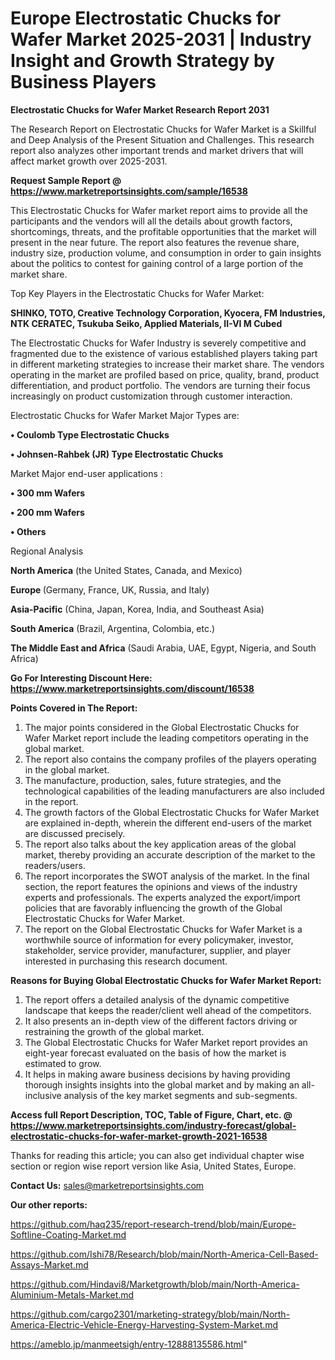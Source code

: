  # Europe Electrostatic Chucks for Wafer Market 2025-2031 | Industry Insight and Growth Strategy by Business Players

<strong>Electrostatic Chucks for Wafer Market Research Report 2031</strong>

The Research Report on Electrostatic Chucks for Wafer Market is a Skillful and Deep Analysis of the Present Situation and Challenges. This research report also analyzes other important trends and market drivers that will affect market growth over 2025-2031.

<strong>Request Sample Report @ <a href=https://www.marketreportsinsights.com/sample/16538>https://www.marketreportsinsights.com/sample/16538</a></strong>

This Electrostatic Chucks for Wafer market report aims to provide all the participants and the vendors will all the details about growth factors, shortcomings, threats, and the profitable opportunities that the market will present in the near future. The report also features the revenue share, industry size, production volume, and consumption in order to gain insights about the politics to contest for gaining control of a large portion of the market share.

Top Key Players in the Electrostatic Chucks for Wafer Market:

<strong>SHINKO, TOTO, Creative Technology Corporation, Kyocera, FM Industries, NTK CERATEC, Tsukuba Seiko, Applied Materials, II-VI M Cubed</strong>

The Electrostatic Chucks for Wafer Industry is severely competitive and fragmented due to the existence of various established players taking part in different marketing strategies to increase their market share. The vendors operating in the market are profiled based on price, quality, brand, product differentiation, and product portfolio. The vendors are turning their focus increasingly on product customization through customer interaction.

Electrostatic Chucks for Wafer Market Major Types are:

<strong>• Coulomb Type Electrostatic Chucks

• Johnsen-Rahbek (JR) Type Electrostatic Chucks</strong>

Market Major end-user applications :

<strong>• 300 mm Wafers

• 200 mm Wafers

• Others</strong>

Regional Analysis

</u><strong><b>North America</b></strong> (the United States, Canada, and Mexico)

<strong><b>Europe </b></strong>(Germany, France, UK, Russia, and Italy)

<strong><b>Asia-Pacific</b></strong> (China, Japan, Korea, India, and Southeast Asia)

<strong><b>South America</b></strong> (Brazil, Argentina, Colombia, etc.)

<strong><b>The Middle East and Africa</b></strong> (Saudi Arabia, UAE, Egypt, Nigeria, and South Africa)

<strong>Go For Interesting Discount Here: <a href=https://www.marketreportsinsights.com/discount/16538>https://www.marketreportsinsights.com/discount/16538</a></strong>

<strong>Points Covered in The Report:</strong>
<ol>
  <li>The major points considered in the Global Electrostatic Chucks for Wafer Market report include the leading competitors operating in the global market.</li>
  <li>The report also contains the company profiles of the players operating in the global market.</li>
  <li>The manufacture, production, sales, future strategies, and the technological capabilities of the leading manufacturers are also included in the report.</li>
  <li>The growth factors of the Global Electrostatic Chucks for Wafer Market are explained in-depth, wherein the different end-users of the market are discussed precisely.</li>
  <li>The report also talks about the key application areas of the global market, thereby providing an accurate description of the market to the readers/users.</li>
  <li>The report incorporates the SWOT analysis of the market. In the final section, the report features the opinions and views of the industry experts and professionals. The experts analyzed the export/import policies that are favorably influencing the growth of the Global Electrostatic Chucks for Wafer Market.</li>
  <li>The report on the Global Electrostatic Chucks for Wafer Market is a worthwhile source of information for every policymaker, investor, stakeholder, service provider, manufacturer, supplier, and player interested in purchasing this research document.</li>
</ol>
<strong>Reasons for Buying Global Electrostatic Chucks for Wafer Market Report:</strong>

<ol>
  <li>The report offers a detailed analysis of the dynamic competitive landscape that keeps the reader/client well ahead of the competitors.</li>
  <li>It also presents an in-depth view of the different factors driving or restraining the growth of the global market.</li>
  <li>The Global Electrostatic Chucks for Wafer Market report provides an eight-year forecast evaluated on the basis of how the market is estimated to grow.</li>
  <li>It helps in making aware business decisions by having providing thorough insights insights into the global market and by making an all-inclusive analysis of the key market segments and sub-segments.</li>
</ol>
<strong>Access full Report Description, TOC, Table of Figure, Chart, etc. @ <a href=https://www.marketreportsinsights.com/industry-forecast/global-electrostatic-chucks-for-wafer-market-growth-2021-16538>https://www.marketreportsinsights.com/industry-forecast/global-electrostatic-chucks-for-wafer-market-growth-2021-16538</a></strong>


Thanks for reading this article; you can also get individual chapter wise section or region wise report version like Asia, United States, Europe.

<strong>Contact Us:</strong>
sales@marketreportsinsights.com

<strong>Our other reports:</strong>

<a href=https://github.com/haq235/report-research-trend/blob/main/Europe-Softline-Coating-Market.md>https://github.com/haq235/report-research-trend/blob/main/Europe-Softline-Coating-Market.md</a>

<a href=https://github.com/Ishi78/Research/blob/main/North-America-Cell-Based-Assays-Market.md>https://github.com/Ishi78/Research/blob/main/North-America-Cell-Based-Assays-Market.md</a>

<a href=https://github.com/Hindavi8/Marketgrowth/blob/main/North-America-Aluminium-Metals-Market.md>https://github.com/Hindavi8/Marketgrowth/blob/main/North-America-Aluminium-Metals-Market.md</a>

<a href=https://github.com/cargo2301/marketing-strategy/blob/main/North-America-Electric-Vehicle-Energy-Harvesting-System-Market.md>https://github.com/cargo2301/marketing-strategy/blob/main/North-America-Electric-Vehicle-Energy-Harvesting-System-Market.md</a>

<a href=https://ameblo.jp/manmeetsigh/entry-12888135586.html>https://ameblo.jp/manmeetsigh/entry-12888135586.html</a>"
